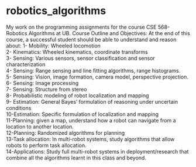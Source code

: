 # robotics_algorithms
My work on the programming assignments for the course CSE 568-Robotics Algorithms at UB.
Course Outline and Objectives:
At the end of this course, a successful student should be able to understand and
reason about:
1- Mobility: Wheeled locomotion<br/>
2- Kinematics: Wheeled kinematics, coordinate transforms<br/>
3- Sensing: Various sensors, sensor classification and sensor characterization<br/>
4- Sensing: Range sensing and line fitting algorithms, range histograms.<br/>
5- Sensing: Vision, image formation, camera model, perspective projection.<br/>
6- Sensing: Image processing<br/>
7- Sensing: Structure from stereo<br/>
8- Probabilistic modeling of robot localization and mapping<br/>
9- Estimation: General Bayes’ formulation of reasoning under uncertain conditions<br/>
10-Estimation: Specific formulation of localization and mapping<br/>
11-Planning: given a map, understand how a robot can navigate from a location to another location.<br/>
12-Planning: Randomized algorithms for planning<br/>
13-Task allocation: In multi-robot systems, study algorithms that allow robots to perform task allocation.<br/>
14-Applications: Study full multi-robot systems in deployment/research that combine all the algorithms learnt in this class and beyond.<br/>
